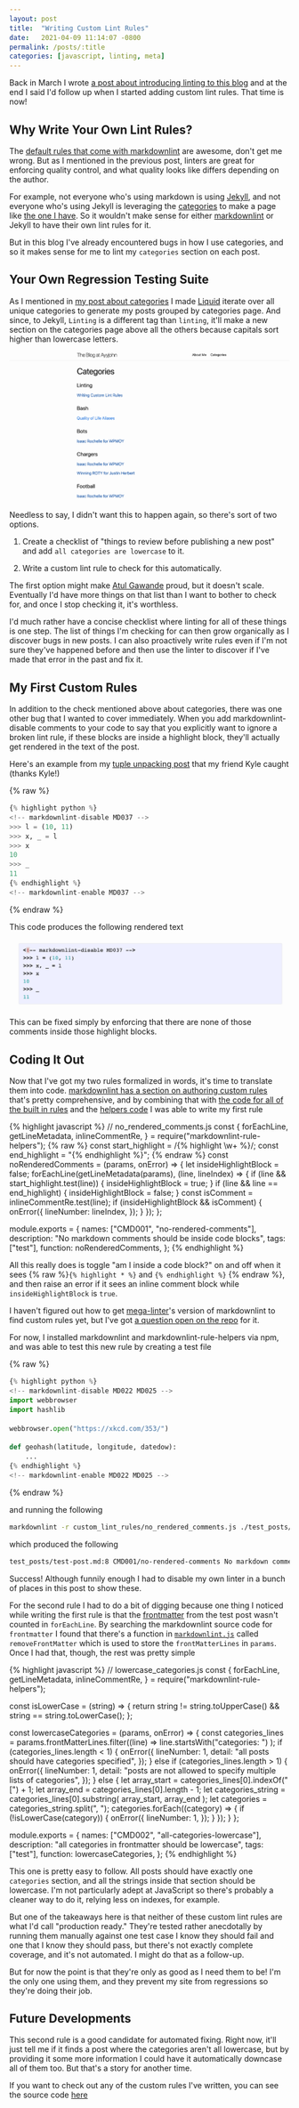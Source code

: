 ```yaml
---
layout: post
title:  "Writing Custom Lint Rules"
date:   2021-04-09 11:14:07 -0800
permalink: /posts/:title
categories: [javascript, linting, meta]
---
```

Back in March I wrote [a post about introducing linting to this blog](/posts/linting) and at the end I said I'd follow up when I started adding custom lint rules. That time is now!

## Why Write Your Own Lint Rules?

The [default rules that come with markdownlint](https://github.com/DavidAnson/markdownlint/blob/main/doc/Rules.md) are awesome, don't get me wrong. But as I mentioned in the previous post, linters are great for enforcing quality control, and what quality looks like differs depending on the author.

For example, not everyone who's using markdown is using [Jekyll](https://jekyllrb.com/), and not everyone who's using Jekyll is leveraging the [categories](https://jekyllrb.com/docs/posts/#categories) to make a page like [the one I have](https://ayyjohn.com/categories). So it wouldn't make sense for either [markdownlint](https://github.com/DavidAnson/markdownlint/) or Jekyll to have their own lint rules for it.

But in this blog I've already encountered bugs in how I use categories, and so it makes sense for me to lint my `categories` section on each post.

## Your Own Regression Testing Suite

As I mentioned in [my post about categories](/posts/adding-categories) I made [Liquid](https://shopify.github.io/liquid/) iterate over all unique categories to generate my posts grouped by categories page.
And since, to Jekyll, `Linting` is a different tag than `linting`, it'll make a new section on the categories page above all the others because capitals sort higher than lowercase letters.

![extra_category](/assets/custom_lint_rules/extra_category.png)

Needless to say, I didn't want this to happen again, so there's sort of two options.

1. Create a checklist of "things to review before publishing a new post" and add `all categories are lowercase` to it.

2. Write a custom lint rule to check for this automatically.

The first option might make [Atul Gawande](http://atulgawande.com/book/the-checklist-manifesto/) proud, but it doesn't scale. Eventually I'd have more things on that list than I want to bother to check for, and once I stop checking it, it's worthless.

I'd much rather have a concise checklist where linting for all of these things is one step. The list of things I'm checking for can then grow organically as I discover bugs in new posts. I can also proactively write rules even if I'm not sure they've happened before and then use the linter to discover if I've made that error in the past and fix it.

## My First Custom Rules

In addition to the check mentioned above about categories, there was one other bug that I wanted to cover immediately.
When you add markdownlint-disable comments to your code to say that you explicitly want to ignore a broken lint rule, if these blocks are inside a highlight block, they'll actually get rendered in the text of the post.

Here's an example from my [tuple unpacking post](/posts/tuple-unpacking) that my friend Kyle caught (thanks Kyle!)

<!-- markdownlint-disable CMD001 MD031 -->
{% raw %}
```python
{% highlight python %}
<!-- markdownlint-disable MD037 -->
>>> l = (10, 11)
>>> x, _ = l
>>> x
10
>>> _
11
{% endhighlight %}
<!-- markdownlint-enable MD037 -->
```
{% endraw %}
<!-- markdownlint-enable CMD001 MD031 -->

This code produces the following rendered text

![rendered_comment](/assets/custom_lint_rules/rendered_comment.png)

This can be fixed simply by enforcing that there are none of those comments inside those highlight blocks.

## Coding It Out

Now that I've got my two rules formalized in words, it's time to translate them into code.
[markdownlint has a section on authoring custom rules](https://github.com/DavidAnson/markdownlint/blob/main/doc/CustomRules.md) that's pretty comprehensive, and by combining that with [the code for all of the built in rules](https://github.com/DavidAnson/markdownlint/tree/main/lib) and the [helpers code](https://github.com/DavidAnson/markdownlint/blob/main/helpers/helpers.js) I was able to write my first rule

{% highlight javascript %}
// no_rendered_comments.js
const {
  forEachLine,
  getLineMetadata,
  inlineCommentRe,
} = require("markdownlint-rule-helpers");
{% raw %}
const start_highlight = /{% highlight \w+ %}/;
const end_highlight = "{% endhighlight %}";
{% endraw %}
const noRenderedComments = (params, onError) => {
  let insideHighlightBlock = false;
  forEachLine(getLineMetadata(params), (line, lineIndex) => {
    if (line && start_highlight.test(line)) {
      insideHighlightBlock = true;
    }
    if (line && line == end_highlight) {
      insideHighlightBlock = false;
    }
    const isComment = inlineCommentRe.test(line);
    if (insideHighlightBlock && isComment) {
      onError({
        lineNumber: lineIndex,
      });
    }
  });
};

module.exports = {
  names: ["CMD001", "no-rendered-comments"],
  description: "No markdown comments should be inside code blocks",
  tags: ["test"],
  function: noRenderedComments,
};
{% endhighlight %}

All this really does is toggle "am I inside a code block?" on and off when it sees {% raw %}`{% highlight * %}` and `{% endhighlight %}` {% endraw %}, and then raise an error if it sees an inline comment block while `insideHighlightBlock` is `true`.

I haven't figured out how to get [mega-linter](https://github.com/nvuillam/mega-linter/)'s version of markdownlint to find custom rules yet, but I've got [a question open on the repo](https://github.com/nvuillam/mega-linter/issues/396) for it.

For now, I installed markdownlint and markdownlint-rule-helpers via npm, and was able to test this new rule by creating a test file

<!-- markdown-link-check-disable -->
<!-- markdownlint-disable CMD001 MD031 -->
{% raw %}
```python
{% highlight python %}
<!-- markdownlint-disable MD022 MD025 -->
import webbrowser
import hashlib

webbrowser.open("https://xkcd.com/353/")

def geohash(latitude, longitude, datedow):
    ...
{% endhighlight %}
<!-- markdownlint-enable MD022 MD025 -->
```
{% endraw %}
<!-- markdown-link-check-enable -->
<!-- markdownlint-enable CMD001 MD031 -->

and running the following

```bash
markdownlint -r custom_lint_rules/no_rendered_comments.js ./test_posts/test_post.md -c .markdown-lint.json
```

which produced the following

```bash
test_posts/test-post.md:8 CMD001/no-rendered-comments No markdown comments should be inside code blocks
```

Success! Although funnily enough I had to disable my own linter in a bunch of places in this post to show these.

For the second rule I had to do a bit of digging because one thing I noticed while writing the first rule is that the [frontmatter](https://jekyllrb.com/docs/front-matter/) from the test post wasn't counted in `forEachLine`.
By searching the markdownlint source code for `frontmatter` I found that there's a function in [`markdownlint.js`](https://github.com/DavidAnson/markdownlint/blob/main/lib/markdownlint.js) called `removeFrontMatter` which is used to store the `frontMatterLines` in `params`.
Once I had that, though, the rest was pretty simple

{% highlight javascript %}
// lowercase_categories.js
const {
  forEachLine,
  getLineMetadata,
  inlineCommentRe,
} = require("markdownlint-rule-helpers");

const isLowerCase = (string) => {
  return string != string.toUpperCase() && string == string.toLowerCase();
};

const lowercaseCategories = (params, onError) => {
  const categories_lines = params.frontMatterLines.filter((line) =>
    line.startsWith("categories: ")
  );
  if (categories_lines.length < 1) {
    onError({
      lineNumber: 1,
      detail: "all posts should have categories specified",
    });
  } else if (categories_lines.length > 1) {
    onError({
      lineNumber: 1,
      detail: "posts are not allowed to specify multiple lists of categories",
    });
  } else {
    let array_start = categories_lines[0].indexOf("[") + 1;
    let array_end = categories_lines[0].length - 1;
    let categories_string = categories_lines[0].substring(
      array_start,
      array_end
    );
    let categories = categories_string.split(", ");
    categories.forEach((category) => {
      if (!isLowerCase(category)) {
        onError({
          lineNumber: 1,
        });
      }
    });
  }
};

module.exports = {
  names: ["CMD002", "all-categories-lowercase"],
  description: "all categories in frontmatter should be lowercase",
  tags: ["test"],
  function: lowercaseCategories,
};
{% endhighlight %}

This one is pretty easy to follow. All posts should have exactly one `categories` section, and all the strings inside that section should be lowercase. I'm not particularly adept at JavaScript so there's probably a cleaner way to do it, relying less on indexes, for example.

But one of the takeaways here is that neither of these custom lint rules are what I'd call "production ready." They're tested rather anecdotally by running them manually against one test case I know they should fail and one that I know they should pass, but there's not exactly complete coverage, and it's not automated. I might do that as a follow-up.

But for now the point is that they're only as good as I need them to be! I'm the only one using them, and they prevent my site from regressions so they're doing their job.

## Future Developments

This second rule is a good candidate for automated fixing. Right now, it'll just tell me if it finds a post where the categories aren't all lowercase, but by providing it some more information I could have it automatically downcase all of them too. But that's a story for another time.

If you want to check out any of the custom rules I've written, you can see the source code [here](https://github.com/ayyjohn/ayyjohn.github.io/tree/master/custom_lint_rules)
